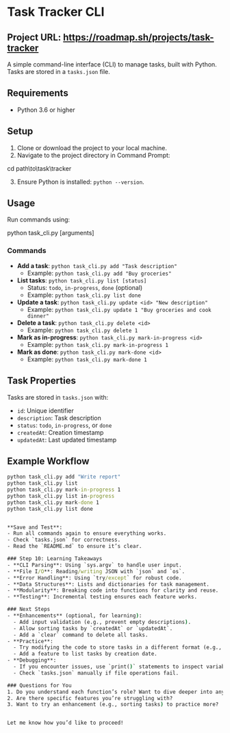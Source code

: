 # Task Tracker CLI

## Project URL: https://roadmap.sh/projects/task-tracker

A simple command-line interface (CLI) to manage tasks, built with Python. Tasks are stored in a `tasks.json` file.

## Requirements
- Python 3.6 or higher

## Setup
1. Clone or download the project to your local machine.
2. Navigate to the project directory in Command Prompt:

cd path\to\task\tracker

3. Ensure Python is installed: `python --version`.

## Usage
Run commands using:

python task_cli.py <command> [arguments]</command>


### Commands
- **Add a task**: `python task_cli.py add "Task description"`
  - Example: `python task_cli.py add "Buy groceries"`
- **List tasks**: `python task_cli.py list [status]`
  - Status: `todo`, `in-progress`, `done` (optional)
  - Example: `python task_cli.py list done`
- **Update a task**: `python task_cli.py update <id> "New description"`
  - Example: `python task_cli.py update 1 "Buy groceries and cook dinner"`
- **Delete a task**: `python task_cli.py delete <id>`
  - Example: `python task_cli.py delete 1`
- **Mark as in-progress**: `python task_cli.py mark-in-progress <id>`
  - Example: `python task_cli.py mark-in-progress 1`
- **Mark as done**: `python task_cli.py mark-done <id>`
  - Example: `python task_cli.py mark-done 1`

## Task Properties
Tasks are stored in `tasks.json` with:
- `id`: Unique identifier
- `description`: Task description
- `status`: `todo`, `in-progress`, or `done`
- `createdAt`: Creation timestamp
- `updatedAt`: Last updated timestamp

## Example Workflow
```cmd
python task_cli.py add "Write report"
python task_cli.py list
python task_cli.py mark-in-progress 1
python task_cli.py list in-progress
python task_cli.py mark-done 1
python task_cli.py list done


**Save and Test**:
- Run all commands again to ensure everything works.
- Check `tasks.json` for correctness.
- Read the `README.md` to ensure it’s clear.

### Step 10: Learning Takeaways
- **CLI Parsing**: Using `sys.argv` to handle user input.
- **File I/O**: Reading/writing JSON with `json` and `os`.
- **Error Handling**: Using `try/except` for robust code.
- **Data Structures**: Lists and dictionaries for task management.
- **Modularity**: Breaking code into functions for clarity and reuse.
- **Testing**: Incremental testing ensures each feature works.

### Next Steps
- **Enhancements** (optional, for learning):
  - Add input validation (e.g., prevent empty descriptions).
  - Allow sorting tasks by `createdAt` or `updatedAt`.
  - Add a `clear` command to delete all tasks.
- **Practice**:
  - Try modifying the code to store tasks in a different format (e.g., CSV).
  - Add a feature to list tasks by creation date.
- **Debugging**:
  - If you encounter issues, use `print()` statements to inspect variables or use VSCode’s debugger.
  - Check `tasks.json` manually if file operations fail.

### Questions for You
1. Do you understand each function’s role? Want to dive deeper into any (e.g., JSON handling, argument parsing)?
2. Are there specific features you’re struggling with?
3. Want to try an enhancement (e.g., sorting tasks) to practice more?


Let me know how you’d like to proceed!